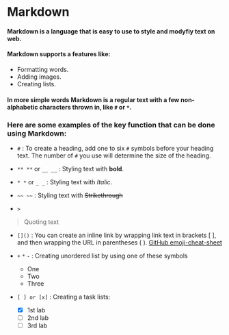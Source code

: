 # Markdown
#### Markdown is a language that is easy to use to style and modyfiy text on web. 

#### Markdown supports a features like:

+ Formatting words.
+ Adding images.
+ Creating lists.

#### In more simple words Markdown is a regular text with a few non-alphabetic characters thrown in, like `#` or `*`.

### Here are some examples of the key function that can be done using Markdown:

+ `#` : To create a heading, add one to six `#` symbols before your heading text. The number of `#` you use will determine the size of the heading.

+ `** **` or `__ __` : Styling text with **bold**.

+ `* *` or `_ _` : Styling text with _Italic_.

+ `~~ ~~` : Styling text with ~~Strikethrough~~

+ `>`  
> Quoting text

+ `[]()` : You can create an inline link by wrapping link text in brackets [ ], and then wrapping the URL in parentheses ( ).
[GitHub emoji-cheat-sheet](https://github.com/ikatyang/emoji-cheat-sheet/blob/master/README.md)

+ `+` `*` `-` : Creating unordered list by using one of these symbols 
    + One
    * Two
    - Three

+ `[ ] or [x]` :  Creating a task lists:
  - [x] 1st lab
  - [ ] 2nd lab
  - [ ] 3rd lab 

